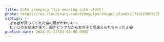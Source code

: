 ```yaml
---
title: Cute sleeping face wearing cute cloth!
photo: https://res.cloudinary.com/dz8vyplpm/image/upload/v1712623856/IMG_8563_qbwndj.jpg
caption: |-
  ばぁばが買ってくれた猫の服がかわいい〜
  じぃじのお友達が来て、服がピンクだから女の子と間違えられちゃったよ😂
publish-date: 2024-01-27T03:54:00.000Z
---
```

